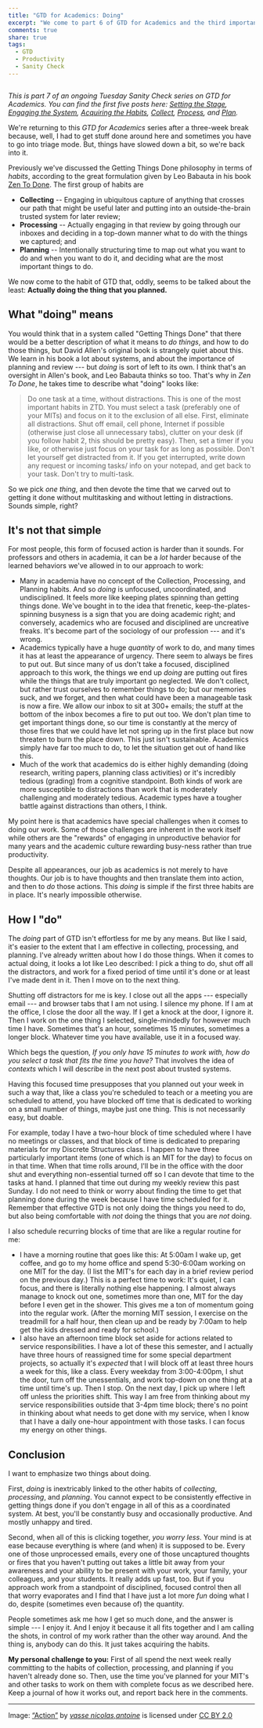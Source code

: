 ```yaml
---
title: "GTD for Academics: Doing"
excerpt: "We come to part 6 of GTD for Academics and the third important GTD/ZTD habit: Plan. What does it mean, why it is important, and how do do it?"
comments: true
share: true
tags:
  - GTD
  - Productivity
  - Sanity Check
---
```


<img src="{{ site.url }}{{ site.baseurl }}/assets/images/action.jpg" alt="" class="full">

_This is part 7 of an ongoing Tuesday Sanity Check series on GTD for Academics. You can find the first five posts here: [Setting the Stage](http://rtalbert.org/blog/2016/gtd-for-academics-setting-stage), [Engaging the System](http://rtalbert.org/blog/2016/gtd-for-academics-engaging-system), [Acquiring the Habits](http://rtalbert.org/gtd-for-academics-acquiring-the-habits/),  [Collect](http://rtalbert.org/gtd-for-academics-collect/),  [Process](http://rtalbert.org/gtd-for-academics-process/), and [Plan](http://rtalbert.org/gtd-for-academics-plan/)._

We're returning to this _GTD for Academics_ series after a three-week break because, well, I had to get stuff done around here and sometimes you have to go into triage mode. But, things have slowed down a bit, so we're back into it.

Previously we've discussed the Getting Things Done philosophy in terms of _habits_, according to the great formulation given by Leo Babauta in his book [Zen To Done](https://zenhabits.net/zen-to-done-ztd-the-ultimate-simple-productivity-system/). The first group of habits are

+ **Collecting** -- Engaging in ubiquitous capture of anything that crosses our path that might be useful later and putting into an outside-the-brain trusted system for later review;
+ **Processing** -- Actually engaging in that review by going through our inboxes and deciding in a top-down manner what to do with the things we captured; and
+ **Planning** -- Intentionally structuring time to map out what you want to do and when you want to do it, and deciding what are the most important things to do.

We now come to the habit of GTD that, oddly, seems to be talked about the least: **Actually doing the thing that you planned.**

## What "doing" means

You would think that in a system called "Getting Things Done" that there would be a better description of what it means to _do things_, and how to do those things, but David Allen's original book is strangely quiet about this. We learn in his book a lot about systems, and about the importance of planning and review --- but _doing_ is sort of left to its own. I think that's an oversight in Allen's book, and Leo Babauta thinks so too. That's why in _Zen To Done_, he takes time to describe what "doing" looks like:

>Do one task at a time, without distractions. This is one of the most important habits in ZTD. You must select a task (preferably one of your MITs) and focus on it to the exclusion of all else. First, eliminate all distractions. Shut off email, cell phone, Internet if possible (otherwise just close all unnecessary tabs), clutter on your desk (if you follow habit 2, this should be pretty easy). Then, set a timer if you like, or otherwise just focus on your task for as long as possible. Don't let yourself get distracted from it. If you get interrupted, write down any request or incoming tasks/ info on your notepad, and get back to your task. Don't try to multi-task.

So we pick _one thing_, and then devote the time that we carved out to getting it done without multitasking and without letting in distractions. Sounds simple, right?

## It's not that simple

For most people, this form of focused action is harder than it sounds. For professors and others in academia, it can be a _lot_ harder because of the learned behaviors we've allowed in to our approach to work:

+ Many in academia have no concept of the Collection, Processing, and Planning habits. And so _doing_ is unfocused, uncoordinated, and undisciplined. It feels more like keeping plates spinning than getting things done. We've bought in to the idea that frenetic, keep-the-plates-spinning busyness is a sign that you are doing academic right; and conversely, academics who are focused and disciplined are uncreative freaks. It's become part of the sociology of our profession --- and it's wrong.
+ Academics typically have a huge _quantity_ of work to do, and many times it has at least the appearance of urgency. There seem to always be fires to put out. But since many of us don't take a focused, disciplined approach to this work, the things we end up _doing_ are putting out fires while the things that are truly important go neglected. We don't collect, but rather trust ourselves to remember things to do; but our memories suck, and we forget, and then what could have been a manageable task is now a fire. We allow our inbox to sit at 300+ emails; the stuff at the bottom of the inbox becomes a fire to put out too. We don't plan time to get important things done, so our time is constantly at the mercy of those fires that we could have let not spring up in the first place but now threaten to burn the place down. This just isn't sustainable. Academics simply have far too much to do, to let the situation get out of hand like this.  
+ Much of the work that academics do is either highly demanding (doing research, writing papers, planning class activities) or it's incredibly tedious (grading) from a cognitive standpoint. Both kinds of work are more susceptible to distractions than work that is moderately challenging and moderately tedious. Academic types have a tougher battle against distractions than others, I think.

My point here is that academics have special challenges when it comes to doing our work. Some of those challenges are inherent in the work itself while others are the "rewards" of engaging in unproductive behavior for many years and the academic culture rewarding busy-ness rather than true productivity.

Despite all appearances, our job as academics is not merely to have thoughts. Our job is to have thoughts and then translate them into action, and then to _do_ those actions. This _doing_ is simple if the first three habits are in place. It's nearly impossible otherwise.

## How I "do"

The _doing_ part of GTD isn't effortless for me by any means. But like I said, it's easier to the extent that I am effective in collecting, processing, and planning. I've already written about how I do those things. When it comes to actual doing, it looks a lot like Leo described: I pick a thing to do, shut off all the distractors, and work for a fixed period of time until it's done or at least I've made dent in it. Then I move on to the next thing.

Shutting off distractors for me is key. I close out all the apps --- especially  email  --- and browser tabs that I am not using. I silence my phone. If I am at the office, I close the door all the way. If I get a knock at the door, I ignore it. Then I work on the one thing I selected, single-mindedly for however much time I have. Sometimes that's an hour, sometimes 15 minutes, sometimes a longer block. Whatever time you have available, use it in a focused way.

Which begs the question, _If you only have 15 minutes to work with, how do you select a task that fits the time you have?_ That involves the idea of _contexts_ which I will describe in the next post about trusted systems.

Having this focused time presupposes that you planned out your week in such a way that, like a class you're scheduled to teach or a meeting you are scheduled to attend, you have blocked off time that is dedicated to working on a small number of things, maybe just one thing. This is not necessarily easy, but doable.

For example, today I have a two-hour block of time scheduled where I have no meetings or classes, and that block of time is dedicated to preparing materials for my Discrete Structures class. I happen to have three particularly important items (one of which is an MIT for the day) to focus on in that time. When that time rolls around, I'll be in the office with the door shut and everything non-essential turned off so I can devote that time to the tasks at hand. I planned that time out during my weekly review this past Sunday. I do not need to think or worry about finding the time to get that planning done during the week because I have time scheduled for it. Remember that effective GTD is not only doing the things you need to do, but also being comfortable with _not_ doing the things that you are _not_ doing.

I also schedule recurring blocks of time that are like a regular routine for me:

+ I have a morning routine that goes like this: At 5:00am I wake up, get coffee, and go to my home office and spend 5:30-6:00am working on one MIT for the day. (I list the MIT's for each day in a brief review period on the previous day.) This is a perfect time to work: It's quiet, I can focus, and there is literally nothing else happening. I almost always manage to knock out one, sometimes more than one, MIT for the day before I even get in the shower. This gives me a ton of momentum going into the regular work. (After the morning MIT session, I exercise on the treadmill for a half hour, then clean up and be ready by 7:00am to help get the kids dressed and ready for school.)
+ I also have an afternoon time block set aside for actions related to service responsibilities. I have a lot of these this semester, and I actually have three hours of reassigned time for some special department projects, so actually it's _expected_ that I will block off at least three hours a week for this, like a class. Every weekday from 3:00-4:00pm, I shut the door, turn off the unessentials, and work top-down on one thing at a time until time's up. Then I stop. On the next day, I pick up where I left off unless the priorities shift. This way I am free from thinking about my service responsibilities outside that 3-4pm time block; there's no point in thinking about what needs to get done with my service, when I know that I have a daily one-hour appointment with those tasks. I can focus my energy on other things.

## Conclusion

I want to emphasize two things about doing.

First, _doing_ is inextricably linked to the other habits of _collecting_, _processing_, and _planning_. You cannot expect to be consistently effective in getting things done if you don't engage in all of this as a coordinated system. At best, you'll be constantly busy and occasionally productive. And mostly unhappy and tired.

Second, when all of this is clicking together, _you worry less_. Your mind is at ease because everything is where (and when) it is supposed to be. Every one of those unprocessed emails, every one of those uncaptured thoughts or fires that you haven't putting out takes a little bit away from your awareness and your ability to be present with your work, your family, your colleagues, and your students. It really adds up fast, too. But if you approach work from a standpoint of disciplined, focused control then all that worry evaporates and I find that I have just a lot more _fun_ doing what I do, despite (sometimes even because of) the quantity.

People sometimes ask me how I get so much done, and the answer is simple --- I enjoy it. And I enjoy it because it all fits together and I am calling the shots, in control of my work rather than the other way around. And the thing is, anybody can do this. It just takes acquiring the habits.

**My personal challenge to you:** First of all spend the next week really committing to the habits of collection, processing, and planning if you haven't already done so. Then, use the time you've planned for your MIT's and other tasks to work on them with complete focus as we described here. Keep a journal of how it works out, and report back here in the comments.

---

Image:
<a href="https://www.flickr.com/photos/vasnic64/6368897123">“Action”</a>
by
<i>
<a href="https://www.flickr.com/people/vasnic64/">vasse nicolas,antoine</a>
</i>
is licensed under
<a href="https://creativecommons.org/licenses/by/2.0">
CC BY 2.0</a>
